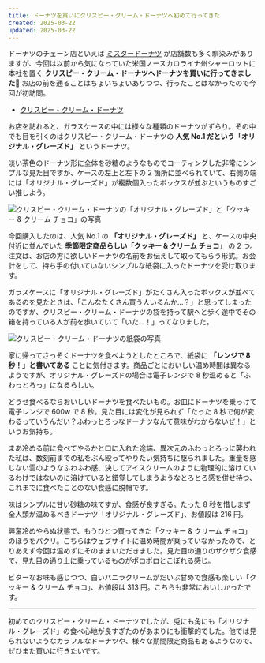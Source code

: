 ```yaml
---
title: ドーナツを買いにクリスピー・クリーム・ドーナツへ初めて行ってきた
created: 2025-03-22
updated: 2025-03-22
---
```


ドーナツのチェーン店といえば [ミスタードーナツ](https://www.misterdonut.jp/) が店舗数も多く馴染みがありますが、今回は以前から気になっていた米国ノースカロライナ州シャーロットに本社を置く **クリスピー・クリーム・ドーナツへドーナツを買いに行ってきました🍩** お店の前を通ることはちょいちょいありつつ、行ったことはなかったので今回が初訪問。

- [クリスピー・クリーム・ドーナツ](https://krispykreme.jp/)

お店を訪れると、ガラスケースの中には様々な種類のドーナツがずらり。その中でも目を引くのはクリスピー・クリーム・ドーナツの **人気 No.1 だという「オリジナル・グレーズド」** というドーナツ。

淡い茶色のドーナツ形に全体を砂糖のようなものでコーティングした非常にシンプルな見た目ですが、ケースの左上と左下の 2 箇所に並べられていて、右側の端には「オリジナル・グレーズド」が複数個入ったボックスが並ぶというものすごい推しよう。

![クリスピー・クリーム・ドーナツの「オリジナル・グレーズド」と「クッキー & クリーム チョコ」の写真](0689db8d-54fa-4322-8964-64be76604200)

今回購入したのは、人気 No.1 の **「オリジナル・グレーズド」** と、ケースの中央付近に並んでいた **季節限定商品らしい「クッキー & クリーム チョコ」** の 2 つ。注文は、お店の方に欲しいドーナツの名前をお伝えして取ってもらう形式。お会計をして、持ち手の付いていないシンプルな紙袋に入ったドーナツを受け取ります。

ガラスケースに「オリジナル・グレーズド」がたくさん入ったボックスが並べてあるのを見たときは、「こんなたくさん買う人いるんか…？」と思ってしまったのですが、クリスピー・クリーム・ドーナツの袋を持って駅へと歩く途中でその箱を持っている人が前を歩いていて「いた…！」ってなりました。

![クリスピー・クリーム・ドーナツの紙袋の写真](2dfeb471-348e-4c2d-3479-7bceca721d00)

家に帰ってさっそくドーナツを食べようとしたところで、紙袋に **「レンジで 8 秒！」と書いてある** ことに気付きます。商品ごとにおいしい温め時間は異なるようですが、オリジナル・グレーズドの場合は電子レンジで 8 秒温めると「ふわっとろっ」になるらしい。

どうせ食べるならおいしいドーナツを食べたいもの。お皿にドーナツを乗っけて電子レンジで 600w で 8 秒。見た目には変化が見られず「たった 8 秒で何が変わるっていうんだい？ふわっとろっなドーナツなんて意味がわからないぜ！」というお気持ち。

まあ冷める前に食べてやるかと口に入れた途端、異次元のふわっとろっに襲われた私は、数刻前までの私をぶん殴ってやりたい気持ちに駆られました。重量を感じない雲のようなふわふわ感、決してアイスクリームのように物理的に溶けているわけではないのに溶けていると錯覚してしまうようなとろとろ感を併せ持つ、これまでに食べたことのない食感に脱帽です。

味はシンプルに甘い砂糖の味ですが、食感が良すぎる。たった 8 秒を惜しまず全人類が温めるべきドーナツ「オリジナル・グレーズド」、お値段は 216 円。

興奮冷めやらぬ状態で、もうひとつ買ってきた「クッキー & クリーム チョコ」のほうをパクリ。こちらはウェブサイトに温め時間が乗っていなかったので、とりあえず今回は温めずにそのままいただきました。見た目の通りのザクザク食感で、見た目の通り上に乗っているものがポロポロとこぼれる感じ。

ビターなお味も感じつつ、白いバニラクリームがだいぶ甘めで食感も楽しい「クッキー & クリーム チョコ」、お値段は 313 円。こちらも非常においしかったです。

---

初めてのクリスピー・クリーム・ドーナツでしたが、兎にも角にも「オリジナル・グレーズド」の食べ心地が良すぎたのがあまりにも衝撃的でした。他では見られないようなカラフルなドーナツや、様々な期間限定商品もあるようなので、ぜひまた買いに行きたいです。

